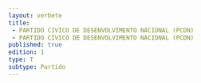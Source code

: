 ```yaml
---
layout: verbete
title:
 - PARTIDO CIVICO DE DESENVOLVIMENTO NACIONAL (PCDN)
 - PARTIDO CÍVICO DE DESENVOLVIMENTO NACIONAL (PCDN)
published: true
edition: 1  
type: T
subtype: Partido
---
```


